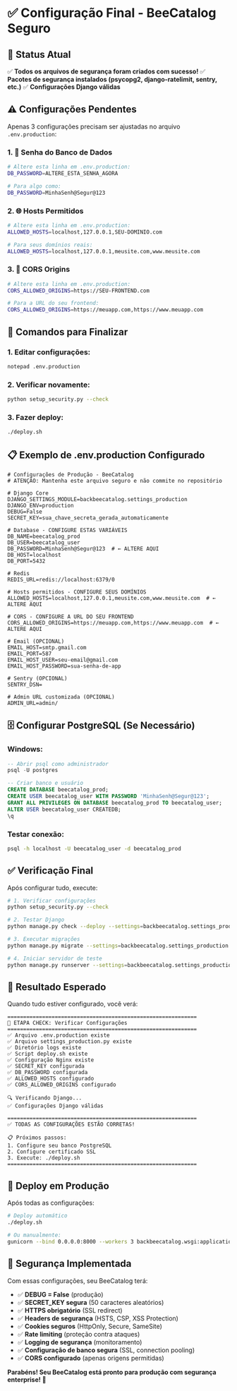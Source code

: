 # ✅ Configuração Final - BeeCatalog Seguro

## 🎉 Status Atual

✅ **Todos os arquivos de segurança foram criados com sucesso!**
✅ **Pacotes de segurança instalados (psycopg2, django-ratelimit, sentry, etc.)**
✅ **Configurações Django válidas**

## ⚠️ Configurações Pendentes

Apenas 3 configurações precisam ser ajustadas no arquivo `.env.production`:

### 1. 🔐 Senha do Banco de Dados
```bash
# Altere esta linha em .env.production:
DB_PASSWORD=ALTERE_ESTA_SENHA_AGORA

# Para algo como:
DB_PASSWORD=MinhaSenh@Segur@123
```

### 2. 🌐 Hosts Permitidos
```bash
# Altere esta linha em .env.production:
ALLOWED_HOSTS=localhost,127.0.0.1,SEU-DOMINIO.com

# Para seus domínios reais:
ALLOWED_HOSTS=localhost,127.0.0.1,meusite.com,www.meusite.com
```

### 3. 🔗 CORS Origins
```bash
# Altere esta linha em .env.production:
CORS_ALLOWED_ORIGINS=https://SEU-FRONTEND.com

# Para a URL do seu frontend:
CORS_ALLOWED_ORIGINS=https://meuapp.com,https://www.meuapp.com
```

## 🚀 Comandos para Finalizar

### 1. Editar configurações:
```bash
notepad .env.production
```

### 2. Verificar novamente:
```bash
python setup_security.py --check
```

### 3. Fazer deploy:
```bash
./deploy.sh
```

## 📋 Exemplo de .env.production Configurado

```env
# Configurações de Produção - BeeCatalog
# ATENÇÃO: Mantenha este arquivo seguro e não commite no repositório

# Django Core
DJANGO_SETTINGS_MODULE=backbeecatalog.settings_production
DJANGO_ENV=production
DEBUG=False
SECRET_KEY=sua_chave_secreta_gerada_automaticamente

# Database - CONFIGURE ESTAS VARIÁVEIS
DB_NAME=beecatalog_prod
DB_USER=beecatalog_user
DB_PASSWORD=MinhaSenh@Segur@123  # ← ALTERE AQUI
DB_HOST=localhost
DB_PORT=5432

# Redis
REDIS_URL=redis://localhost:6379/0

# Hosts permitidos - CONFIGURE SEUS DOMÍNIOS
ALLOWED_HOSTS=localhost,127.0.0.1,meusite.com,www.meusite.com  # ← ALTERE AQUI

# CORS - CONFIGURE A URL DO SEU FRONTEND
CORS_ALLOWED_ORIGINS=https://meuapp.com,https://www.meuapp.com  # ← ALTERE AQUI

# Email (OPCIONAL)
EMAIL_HOST=smtp.gmail.com
EMAIL_PORT=587
EMAIL_HOST_USER=seu-email@gmail.com
EMAIL_HOST_PASSWORD=sua-senha-de-app

# Sentry (OPCIONAL)
SENTRY_DSN=

# Admin URL customizada (OPCIONAL)
ADMIN_URL=admin/
```

## 🗄️ Configurar PostgreSQL (Se Necessário)

### Windows:
```sql
-- Abrir psql como administrador
psql -U postgres

-- Criar banco e usuário
CREATE DATABASE beecatalog_prod;
CREATE USER beecatalog_user WITH PASSWORD 'MinhaSenh@Segur@123';
GRANT ALL PRIVILEGES ON DATABASE beecatalog_prod TO beecatalog_user;
ALTER USER beecatalog_user CREATEDB;
\q
```

### Testar conexão:
```bash
psql -h localhost -U beecatalog_user -d beecatalog_prod
```

## ✅ Verificação Final

Após configurar tudo, execute:

```bash
# 1. Verificar configurações
python setup_security.py --check

# 2. Testar Django
python manage.py check --deploy --settings=backbeecatalog.settings_production

# 3. Executar migrações
python manage.py migrate --settings=backbeecatalog.settings_production

# 4. Iniciar servidor de teste
python manage.py runserver --settings=backbeecatalog.settings_production
```

## 🎯 Resultado Esperado

Quando tudo estiver configurado, você verá:

```
============================================================
🔧 ETAPA CHECK: Verificar Configurações
============================================================
✅ Arquivo .env.production existe
✅ Arquivo settings_production.py existe
✅ Diretório logs existe
✅ Script deploy.sh existe
✅ Configuração Nginx existe
✅ SECRET_KEY configurada
✅ DB_PASSWORD configurada
✅ ALLOWED_HOSTS configurado
✅ CORS_ALLOWED_ORIGINS configurado

🔍 Verificando Django...
✅ Configurações Django válidas

============================================================
✅ TODAS AS CONFIGURAÇÕES ESTÃO CORRETAS!

📋 Próximos passos:
1. Configure seu banco PostgreSQL
2. Configure certificado SSL
3. Execute: ./deploy.sh
============================================================
```

## 🚀 Deploy em Produção

Após todas as configurações:

```bash
# Deploy automático
./deploy.sh

# Ou manualmente:
gunicorn --bind 0.0.0.0:8000 --workers 3 backbeecatalog.wsgi:application
```

## 🔐 Segurança Implementada

Com essas configurações, seu BeeCatalog terá:

- ✅ **DEBUG = False** (produção)
- ✅ **SECRET_KEY segura** (50 caracteres aleatórios)
- ✅ **HTTPS obrigatório** (SSL redirect)
- ✅ **Headers de segurança** (HSTS, CSP, XSS Protection)
- ✅ **Cookies seguros** (HttpOnly, Secure, SameSite)
- ✅ **Rate limiting** (proteção contra ataques)
- ✅ **Logging de segurança** (monitoramento)
- ✅ **Configuração de banco segura** (SSL, connection pooling)
- ✅ **CORS configurado** (apenas origens permitidas)

**Parabéns! Seu BeeCatalog está pronto para produção com segurança enterprise! 🎉**